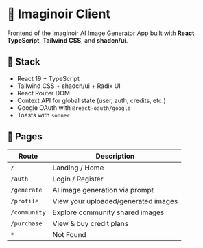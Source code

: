 # 🌟 Imaginoir Client

Frontend of the Imaginoir AI Image Generator App built with **React**, **TypeScript**, **Tailwind CSS**, and **shadcn/ui**.

## 🔧 Stack

- React 19 + TypeScript
- Tailwind CSS + shadcn/ui + Radix UI
- React Router DOM
- Context API for global state (user, auth, credits, etc.)
- Google OAuth with `@react-oauth/google`
- Toasts with `sonner`

## 🧭 Pages

| Route             | Description                          |
|------------------|--------------------------------------|
| `/`              | Landing / Home                       |
| `/auth`          | Login / Register                     |
| `/generate`      | AI image generation via prompt       |
| `/profile`       | View your uploaded/generated images  |
| `/community`     | Explore community shared images      |
| `/purchase`      | View & buy credit plans              |
| `*`              | Not Found                            |
